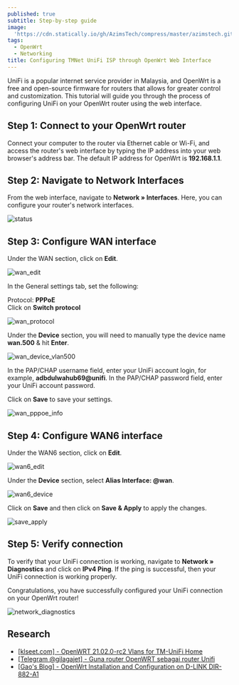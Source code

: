 ```yaml
---
published: true
subtitle: Step-by-step guide
image: 
  'https://cdn.statically.io/gh/AzimsTech/compress/master/azimstech.github.io/owrt.png'
tags:
  - OpenWrt
  - Networking
title: Configuring TMNet UniFi ISP through OpenWrt Web Interface
---
```

UniFi is a popular internet service provider in Malaysia, and OpenWrt is a free and open-source firmware for routers that allows for greater control and customization. This tutorial will guide you through the process of configuring UniFi on your OpenWrt router using the web interface.

## Step 1: Connect to your OpenWrt router

Connect your computer to the router via Ethernet cable or Wi-Fi, and access the router's web interface by typing the IP address into your web browser's address bar. The default IP address for OpenWrt is **192.168.1.1**.

## Step 2: Navigate to Network Interfaces

From the web interface, navigate to **Network » Interfaces**. Here, you can configure your router's network interfaces.

![status](https://cdn.statically.io/gh/AzimsTech/compress/master/tmnet_unifi-openwrt-setup/status_network_interface.webp "Network>Interfaces")

## Step 3: Configure WAN interface

Under the WAN section, click on **Edit**.

![wan_edit](https://cdn.statically.io/gh/AzimsTech/compress/master/tmnet_unifi-openwrt-setup/wan_edit.webp "Edit WAN Interface")

In the General settings tab, set the following:

Protocol: **PPPoE**  
Click on **Switch protocol**  

![wan_protocol](https://cdn.statically.io/gh/AzimsTech/compress/master/tmnet_unifi-openwrt-setup/wan_protocol.webp "Interfaces » WAN, Protocol: PPPoE")

Under the **Device** section, you will need to manually type the device name **wan.500** & hit **Enter**.

![wan_device_vlan500](https://cdn.statically.io/gh/AzimsTech/compress/master/tmnet_unifi-openwrt-setup/wan_device_vlan500.webp "Interfaces » WAN, Device: wan.500")

In the PAP/CHAP username field, enter your UniFi account login, for example, **adbdulwahub69@unifi**. In the PAP/CHAP password field, enter your UniFi account password.

Click on **Save** to save your settings.

![wan_pppoe_info](https://cdn.statically.io/gh/AzimsTech/compress/master/tmnet_unifi-openwrt-setup/wan_pppoe_info.webp "Interfaces » WAN, PPPoE username & password")

## Step 4: Configure WAN6 interface

Under the WAN6 section, click on **Edit**. 

![wan6_edit](https://cdn.statically.io/gh/AzimsTech/compress/master/tmnet_unifi-openwrt-setup/wan6_edit.webp "Edit WAN6 Interface")  

Under the **Device** section, select **Alias Interface: @wan**.

![wan6_device](https://cdn.statically.io/gh/AzimsTech/compress/master/tmnet_unifi-openwrt-setup/wan6_device.webp "Interfaces » WAN6, Device: @wan")

Click on **Save** and then click on **Save & Apply** to apply the changes.

![save_apply](https://cdn.statically.io/gh/AzimsTech/compress/master/tmnet_unifi-openwrt-setup/save_apply.webp "Save & Apply")

## Step 5: Verify connection

To verify that your UniFi connection is working, navigate to **Network » Diagnostics** and click on **IPv4 Ping**. If the ping is successful, then your UniFi connection is working properly.

Congratulations, you have successfully configured your UniFi connection on your OpenWrt router!

![network_diagnostics](https://cdn.statically.io/gh/AzimsTech/compress/master/tmnet_unifi-openwrt-setup/network_diagnostics.webp "Network » Diagnostics")

## Research

* [[klseet.com] - OpenWRT 21.02.0-rc2 Vlans for TM-UniFi Home](https://klseet.com/networking/router-firmware/openwrt/openwrt-21-02-0-rc2-vlans)
* [[Telegram @gilagajet] - Guna router OpenWRT sebagai router Unifi
](https://telegra.ph/Guna-router-OpenWRT-sebagai-router-Unifi-01-04)
* [[Gao's Blog] - OpenWrt Installation and Configuration on D-LINK DIR-882-A1](https://vitaminac.github.io/D-LINK-DIR-882-A1-OpenWrt/)
